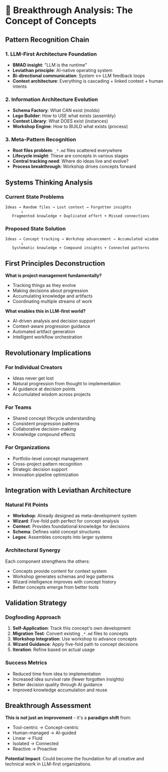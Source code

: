 # 🧠 Breakthrough Analysis: The Concept of Concepts

## Pattern Recognition Chain

### 1. LLM-First Architecture Foundation
- **BMAD insight**: "LLM is the runtime"
- **Leviathan principle**: AI-native operating system
- **Bi-directional communication**: System ↔ LLM feedback loops
- **Context architecture**: Everything is cascading + linked context + human intents

### 2. Information Architecture Evolution
- **Schema Factory**: What CAN exist (molds)
- **Lego Builder**: How to USE what exists (assembly)
- **Context Library**: What DOES exist (instances)
- **Workshop Engine**: How to BUILD what exists (process)

### 3. Meta-Pattern Recognition
- **Root files problem**: `_*.md` files scattered everywhere
- **Lifecycle insight**: These are concepts in various stages
- **Central tracking need**: Where do ideas live and evolve?
- **Process breakthrough**: Workshop drives concepts forward

## Systems Thinking Analysis

### Current State Problems
```
Ideas → Random files → Lost context → Forgotten insights
       ↓
   Fragmented knowledge + Duplicated effort + Missed connections
```

### Proposed State Solution
```
Ideas → Concept tracking → Workshop advancement → Accumulated wisdom
       ↓
   Systematic knowledge + Compound insights + Connected patterns
```

## First Principles Deconstruction

**What is project management fundamentally?**
- Tracking things as they evolve
- Making decisions about progression
- Accumulating knowledge and artifacts
- Coordinating multiple streams of work

**What enables this in LLM-first world?**
- AI-driven analysis and decision support
- Context-aware progression guidance
- Automated artifact generation
- Intelligent workflow orchestration

## Revolutionary Implications

### For Individual Creators
- Ideas never get lost
- Natural progression from thought to implementation
- AI guidance at decision points
- Accumulated wisdom across projects

### For Teams
- Shared concept lifecycle understanding
- Consistent progression patterns
- Collaborative decision-making
- Knowledge compound effects

### For Organizations
- Portfolio-level concept management
- Cross-project pattern recognition
- Strategic decision support
- Innovation pipeline optimization

## Integration with Leviathan Architecture

### Natural Fit Points
- **Workshop**: Already designed as meta-development system
- **Wizard**: Five-fold path perfect for concept analysis
- **Context**: Provides foundational knowledge for decisions
- **Schema**: Defines valid concept structures
- **Legos**: Assembles concepts into larger systems

### Architectural Synergy
Each component strengthens the others:
- Concepts provide content for context system
- Workshop generates schemas and lego patterns
- Wizard intelligence improves with concept history
- Better concepts emerge from better tools

## Validation Strategy

### Dogfooding Approach
1. **Self-Application**: Track this concept's own development
2. **Migration Test**: Convert existing `_*.md` files to concepts
3. **Workshop Integration**: Use workshop to advance concepts
4. **Wizard Guidance**: Apply five-fold path to concept decisions
5. **Iteration**: Refine based on actual usage

### Success Metrics
- Reduced time from idea to implementation
- Increased idea survival rate (fewer forgotten insights)
- Better decision quality through AI guidance
- Improved knowledge accumulation and reuse

## Breakthrough Assessment

**This is not just an improvement** - it's a **paradigm shift** from:
- Tool-centric → Concept-centric
- Human-managed → AI-guided
- Linear → Fluid
- Isolated → Connected
- Reactive → Proactive

**Potential Impact**: Could become the foundation for all creative and technical work in LLM-first organizations.